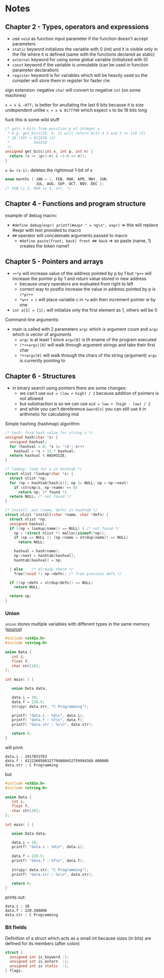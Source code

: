 # Notes
## Chapter 2 - Types, operators and expressions

- use `void` as function input parameter if the function doesn't accept parameters
- `static` keyword initializes the variable with 0 (int) and it is visible only in the file where it is defined (same with the functions declared as static)
- `external` keyword for using some global variable (initialized with 0)
- `const` keyword if the variable is unmutable (can be used in function parameter declaration)
- `register` keyword is for variables which will be heavily used so the compiler will store them in register for faster r/w

sign extension: negative `char` will convert to negative `int` (on some machines)

`x = x & ~077;` is better for anullating the last 6 bits because it is size undependent unlike `x = x & 0177700` which expect x to be 16 bits long

fuck this is some wild stuff

```c
/* gets n bits from position p of integer x
 * e.g. get_bits(26, 4, 3) will return bits 4 3 and 2 => 110 (2)
 * 26 (10) = 011010 (2)
 *           543210
 */
unsigned get_bits(int x, int p, int n) {
  return (x >> (p+1-n) & ~(~0 << n));
}
```

`x &= (x-1);` deletes the rightmost 1-bit of x

```c
enum months { JAN = 1, FEB, MAR, APR, MAY, JUN,
              JUL, AUG, SEP, OCT, NOV, DEC };
/* FEB is 2, MAR is 3, etc. */
```

## Chapter 4 - Functions and program structure

example of debug macro:

- `#define debug(expr) printf(#expr " = %g\n", expr)` => this will replace #expr with text provided to macro
- `##` operator will concatenate arguments passed to macro 
    - `#define paste(front, back) front ## back` => so paste (name, 1) creates the token name1

## Chapter 5 - Pointers and arrays

- `++*p` will increase value of the address pointed by p by 1 but `*p++` will increase the pointer p by 1 and return value stored in new address 
    - because unary operators are evaluated from right to left
    - correct way to postfix increase the value in address pointed by p is `(*p)++`
    - `*w++ = c` will place variable c in `*w` adn then increment pointer w by one
- `int a[5] = {1};` will initialize only the first element as 1, others will be 0

Command-line arguments:
- main is called with 2 parameters `argc` which is argument count and `argv` which is vector of arguments
    - `argc` is at least 1 since `argv[0]` is th ename of the program executed
    - `(*++argv)[0]` will walk through argument strings and take their first char
    - `*++argv[0]` will walk through the chars of the string (argument) `argv` is currently pointing to

## Chapter 6 - Structures

- in binary search using pointers there are some changes:
    - we can't use `mid = (low + high) / 2` because addition of pointers is not allowed
    - but substraction is so we can use `mid = low + (high - low) / 2`
    - and while you can't dereference `&word[n]` you can still use it in arithmetic for calculating mid

Simple hashing (hashmap) algorithm:
```c
/* hash: form hash value for string s */
unsigned hash(char *s) {
  unsigned hashval;
  for (hashval = 0; *s 1= '\0'; s++)
    hashval = *s + 31 * hashval;
  return hashval % HASHSIZE;
}

/* lookup: look for s in hashtab */
struct nlist *lookup(char *s) {
  struct nlist *np;
  for (np = hashtab[hash(s)]; np 1= NULL; np = np->next)
    if (strcmp(s, np->name) == 0)
      return np; 1* found *1
  return NULL; /* not found */
}

/* install: put (name, defn) in hashtab */
struct nlist *install(char *name, char *defn) {
  struct nlist *np;
  unsigned hashval;
  if ((np = lookup(name)) == NULL) { /* not found */
    np = (struct nlist *) malloc(sizeof(*np));
    if (np == NULL || (np->name = strdup(name)) == NULL)
      return NULL;

    hashval = hash(name);
    np->next = hashtab[hashval];
    hashtab[hashval] = np;

  } else    /* already there */
    free((void *) np->defn); /* free previous defn */

  if ((np->defn = strdup(defn)) == NULL)
    return NULL;

  return np;
}
```

### Union

`union` stores multiple variables with different types in the same memory ([source](https://www.tutorialspoint.com/cprogramming/c_unions.htm))

```c
#include <stdio.h>
#include <string.h>
 
union Data {
   int i;
   float f;
   char str[20];
};
 
int main( ) {

   union Data data;        

   data.i = 10;
   data.f = 220.5;
   strcpy( data.str, "C Programming");

   printf( "data.i : %d\n", data.i);
   printf( "data.f : %f\n", data.f);
   printf( "data.str : %s\n", data.str);

   return 0;
}
```

will print:

```
data.i : 1917853763
data.f : 4122360580327794860452759994368.000000
data.str : C Programming
```

but 

```c
#include <stdio.h>
#include <string.h>
 
union Data {
   int i;
   float f;
   char str[20];
};
 
int main( ) {

   union Data data;        

   data.i = 10;
   printf( "data.i : %d\n", data.i);
   
   data.f = 220.5;
   printf( "data.f : %f\n", data.f);
   
   strcpy( data.str, "C Programming");
   printf( "data.str : %s\n", data.str);

   return 0;
}
```

prints out:

```
data.i : 10
data.f : 220.500000
data.str : C Programming
```

### Bit fields

Definition of a struct which acts as a small int because sizes (in bits) are defined for its members (after colon)

```c
struct {
  unsigned int is_keyword :1;
  unsigned int is_extern  :1;
  unsigned int is static  :1;
} flags;
```


